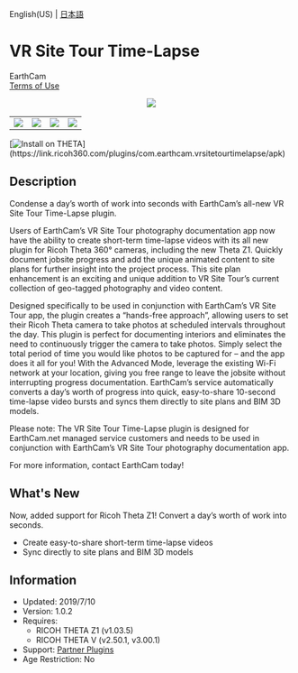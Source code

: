 English(US) | [日本語](README.ja.md)

# VR Site Tour Time-Lapse

EarthCam  
[Terms of Use](https://cc8.earthcam.net/eula/web)

<div align="center"><img src="./1.png"><table><tr><td><img src="./2.png"></td><td><img src="./3.png"></td><td><img src="./4.png"></td><td><img src="./5.png"></td></tr></table></div>

[![Install on THETA](https://assets.ricoh360.com/image/upload/v1/front/theta/install-button.svg?)](https://link.ricoh360.com/plugins/com.earthcam.vrsitetourtimelapse/apk)

## Description

<div id="plugin-description">

Condense a day’s worth of work into seconds with EarthCam’s all-new VR Site Tour Time-Lapse plugin.  
  
Users of EarthCam’s VR Site Tour photography documentation app now have the ability to create short-term time-lapse videos with its all new plugin for Ricoh Theta 360° cameras, including the new Theta Z1. Quickly document jobsite progress and add the unique animated content to site plans for further insight into the project process. This site plan enhancement is an exciting and unique addition to VR Site Tour’s current collection of geo-tagged photography and video content.  
  
Designed specifically to be used in conjunction with EarthCam’s VR Site Tour app, the plugin creates a “hands-free approach”, allowing users to set their Ricoh Theta camera to take photos at scheduled intervals throughout the day. This plugin is perfect for documenting interiors and eliminates the need to continuously trigger the camera to take photos. Simply select the total period of time you would like photos to be captured for – and the app does it all for you! With the Advanced Mode, leverage the existing Wi-Fi network at your location, giving you free range to leave the jobsite without interrupting progress documentation. EarthCam’s service automatically converts a day’s worth of progress into quick, easy-to-share 10-second time-lapse video bursts and syncs them directly to site plans and BIM 3D models.  
  
Please note: The VR Site Tour Time-Lapse plugin is designed for EarthCam.net managed service customers and needs to be used in conjunction with EarthCam’s VR Site Tour photography documentation app.  
  
For more information, contact EarthCam today!  

</div>

## What's New

<div id="plugin-whats-new">

Now, added support for Ricoh Theta Z1! Convert a day’s worth of work into seconds.  
* Create easy-to-share short-term time-lapse videos
* Sync directly to site plans and BIM 3D models

</div>

## Information

- Updated: 2019/7/10
- Version: 1.0.2
- Requires:
  - RICOH THETA Z1 (v1.03.5)
  - RICOH THETA V (v2.50.1, v3.00.1)
- Support: [Partner Plugins](https://www.earthcam.net/support/contactus.php?reason=11)
- Age Restriction: No
